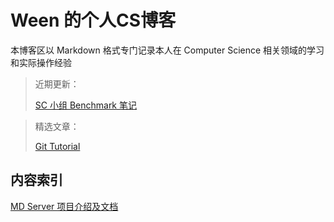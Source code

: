 # Ween 的个人CS博客
本博客区以 Markdown 格式专门记录本人在 Computer Science 相关领域的学习和实际操作经验

> 近期更新：
>
> [SC 小组 Benchmark 笔记](./SC-Benchmark/SC-Benchmark.md)



> 精选文章：
>
> [Git Tutorial](./GitTutorial)



## 内容索引

[MD Server 项目介绍及文档](./MD-Server/MD-Server.md)

